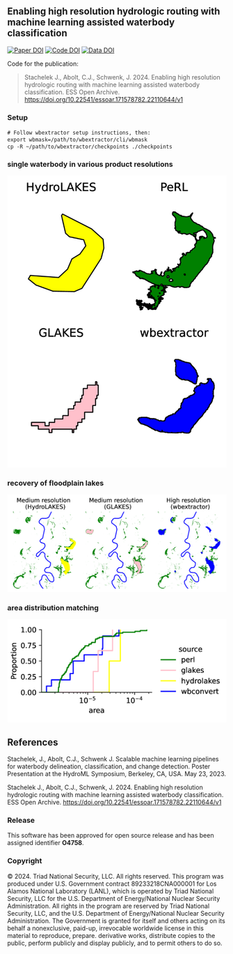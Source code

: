 ## Enabling high resolution hydrologic routing with machine learning assisted waterbody classification

[![Paper DOI](https://img.shields.io/badge/Paper-10.22541/essoar.171578782.22110644/v1-blue.svg)](https://doi.org/10.22541/essoar.171578782.22110644/v1) [![Code DOI](https://img.shields.io/badge/Code-DOI-blue.svg)](https://doi.org) [![Data DOI](https://img.shields.io/badge/Data-DOI-blue.svg)](https://doi.org)

Code for the publication:

> Stachelek J., Abolt, C.J., Schwenk, J. 2024. Enabling high resolution hydrologic routing with machine learning assisted waterbody classification. ESS Open Archive. https://doi.org/10.22541/essoar.171578782.22110644/v1

### Setup

```shell
# Follow wbextractor setup instructions, then:
export wbmask=/path/to/wbextractor/cli/wbmask
cp -R ~/path/to/wbextractor/checkpoints ./checkpoints
```

### single waterbody in various product resolutions

![](figures/single_wb.png)

### recovery of floodplain lakes

![](figures/floodplain.png)

### area distribution matching

![](figures/accuracy.png)

## References

Stachelek, J., Abolt, C.J., Schwenk J. Scalable machine learning pipelines for waterbody delineation, classification, and change detection. Poster Presentation at the HydroML Symposium, Berkeley, CA, USA. May 23, 2023.

Stachelek J., Abolt, C.J., Schwenk, J. 2024. Enabling high resolution hydrologic routing with machine learning assisted waterbody classification. ESS Open Archive. https://doi.org/10.22541/essoar.171578782.22110644/v1

### Release

This software has been approved for open source release and has been assigned identifier **O4758**.

### Copyright

© 2024. Triad National Security, LLC. All rights reserved.
This program was produced under U.S. Government contract 89233218CNA000001 for Los Alamos National Laboratory (LANL), which is operated by Triad National Security, LLC for the U.S. Department of Energy/National Nuclear Security Administration. All rights in the program are reserved by Triad National Security, LLC, and the U.S. Department of Energy/National Nuclear Security Administration. The Government is granted for itself and others acting on its behalf a nonexclusive, paid-up, irrevocable worldwide license in this material to reproduce, prepare. derivative works, distribute copies to the public, perform publicly and display publicly, and to permit others to do so.

